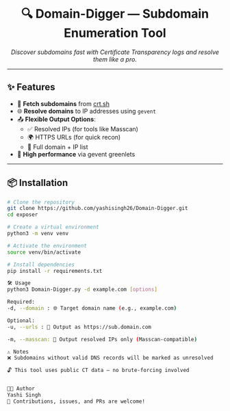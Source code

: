<h1 align="center">🔍 Domain-Digger — Subdomain Enumeration Tool</h1>
<p align="center">
  <em>Discover subdomains fast with Certificate Transparency logs and resolve them like a pro.</em>
</p>

---

## ✨ Features

- 🔎 **Fetch subdomains** from [crt.sh](https://crt.sh)
- 🌐 **Resolve domains** to IP addresses using `gevent`
- 📤 **Flexible Output Options**:
  - ✅ Resolved IPs (for tools like Masscan)
  - 🌍 HTTPS URLs (for quick recon)
  - 🧾 Full domain + IP list
- 🚀 **High performance** via gevent greenlets

---

## 📦 Installation

```bash
# Clone the repository
git clone https://github.com/yashisingh26/Domain-Digger.git
cd exposer

# Create a virtual environment
python3 -m venv venv

# Activate the environment
source venv/bin/activate

# Install dependencies
pip install -r requirements.txt

🛠️ Usage
python3 Domain-Digger.py -d example.com [options]

Required:
-d, --domain : 🌐 Target domain name (e.g., example.com)

Optional:
-u, --urls : 📄 Output as https://sub.domain.com

-m, --masscan: 🧱 Output resolved IPs only (Masscan-compatible)

⚠️ Notes
❌ Subdomains without valid DNS records will be marked as unresolved

🔓 This tool uses public CT data — no brute-forcing involved


👨‍💻 Author
Yashi Singh
💬 Contributions, issues, and PRs are welcome!

